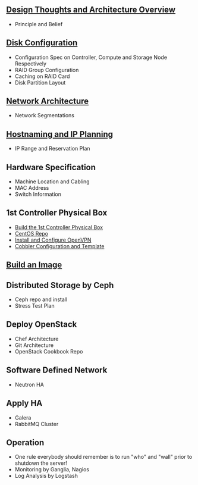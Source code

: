 ## [Design Thoughts and Architecture Overview](ArchitectureOverview.markdown)
  * Principle and Belief

## [Disk Configuration](DiskConfiguration.markdown)
  * Configuration Spec on Controller, Compute and Storage Node Respectively
  * RAID Group Configuration
  * Caching on RAID Card
  * Disk Partition Layout

## [Network Architecture](NetworkConfiguration.markdown)
  * Network Segmentations

## [Hostnaming and IP Planning](IPPlanning.markdown)
  * IP Range and Reservation Plan

## Hardware Specification
  * Machine Location and Cabling
  * MAC Address
  * Switch Information

## 1st Controller Physical Box
  * [Build the 1st Controller Physical Box](BuildFirstBox.markdown)
  * [CentOS Repo](CreateCentosRepo)
  * [Install and Configure OpenVPN](InstallAndConfigureOpenvpn.markdown)
  * [Cobbler Configuration and Template]()

## [Build an Image](BuildAnImage.markdown)

## Distributed Storage by Ceph
  * Ceph repo and install
  * Stress Test Plan

## Deploy OpenStack
  * Chef Architecture
  * Git Architecture
  * OpenStack Cookbook Repo

## Software Defined Network
  * Neutron HA

## Apply HA
  * Galera
  * RabbitMQ Cluster

## Operation
  * One rule everybody should remember is to run "who" and "wall" prior to shutdown the server!
  * Monitoring by Ganglia, Nagios
  * Log Analysis by Logstash
